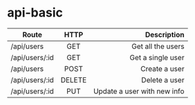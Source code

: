 # **api-basic**

| **Route**     | **HTTP**           | **Description**             |
| ------------- |:------------------:| ---------------------------:|
| /api/users    | GET                | Get all the users           |
| /api/users/:id| GET                | Get a single user           |  
| /api/users    | POST               | Create a user               |
| /api/users/:id| DELETE             | Delete a user               |
| /api/users/:id| PUT                | Update a user with new info |

